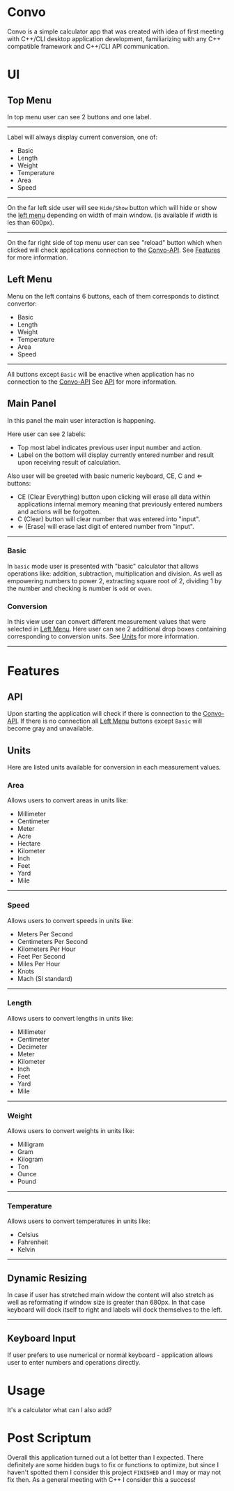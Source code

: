 # Convo

Convo is a simple calculator app that was created with idea of first meeting with C++/CLI desktop application development, familiarizing with any C++ compatible framework and C++/CLI API communication.

# UI

## Top Menu

In top menu user can see 2 buttons and one label.

---

Label will always display current conversion, one of:

- Basic
- Length
- Weight
- Temperature
- Area
- Speed

---

On the far left side user will see `Hide/Show` button which will hide or show the [left menu](#left-menu) depending on width of main window. (is available if width is les than 600px).

---

On the far right side of top menu user can see "reload" button which when clicked will check applications connection to the [Convo-API](https://github.com/q-13t/Convo-API).
See [Features](#features) for more information.

## Left Menu

Menu on the left contains 6 buttons, each of them corresponds to distinct convertor:

- Basic
- Length
- Weight
- Temperature
- Area
- Speed

---

All buttons except `Basic` will be enactive when application has no connection to the [Convo-API](https://github.com/q-13t/Convo-API)
See [API](#api) for more information.

## Main Panel

In this panel the main user interaction is happening.

Here user can see 2 labels:

- Top most label indicates previous user input number and action.
- Label on the bottom will display currently entered number and result upon receiving result of calculation.

Also user will be greeted with basic numeric keyboard, CE, C and ⇐ buttons:

- CE (Clear Everything) button upon clicking will erase all data within applications internal memory meaning that previously entered numbers and actions will be forgotten.
- C (Clear) button will clear number that was entered into "input".
- ⇐ (Erase) will erase last digit of entered number from "input".

---

### Basic

In `basic` mode user is presented with "basic" calculator that allows operations like: addition, subtraction, multiplication and division. As well as empowering numbers to power 2, extracting square root of 2, dividing 1 by the number and checking is number is `odd` or `even`.

### Conversion

In this view user can convert different measurement values that were selected in [Left Menu](#left-menu).
Here user can see 2 additional drop boxes containing corresponding to conversion units.
See [Units](#units) for more information.

---

# Features

## API

Upon starting the application will check if there is connection to the [Convo-API](https://github.com/q-13t/Convo-API). If there is no connection all [Left Menu](#left-menu) buttons except `Basic` will become gray and unavailable.

## Units

Here are listed units available for conversion in each measurement values.

### Area

Allows users to convert areas in units like:

- Millimeter
- Centimeter
- Meter
- Acre
- Hectare
- Kilometer
- Inch
- Feet
- Yard
- Mile

---

### Speed

Allows users to convert speeds in units like:

- Meters Per Second
- Centimeters Per Second
- Kilometers Per Hour
- Feet Per Second
- Miles Per Hour
- Knots
- Mach (SI standard)

---

### Length

Allows users to convert lengths in units like:

- Millimeter
- Centimeter
- Decimeter
- Meter
- Kilometer
- Inch
- Feet
- Yard
- Mile

---

### Weight

Allows users to convert weights in units like:

- Milligram
- Gram
- Kilogram
- Ton
- Ounce
- Pound

---

### Temperature

Allows users to convert temperatures in units like:

- Celsius
- Fahrenheit
- Kelvin

---
## Dynamic Resizing
In case if user has stretched main widow the content will also stretch as well as reformating if window size is greater than 680px. In that case keyboard will dock itself to right and labels will dock themselves to the left.
___
## Keyboard Input
If user prefers to use numerical or normal keyboard - application allows user to enter numbers and operations directly.
# Usage
It's a calculator what can I also add?
# Post Scriptum
Overall this application turned out a lot better than I expected. There definitely are some hidden bugs to fix or functions to optimize, but since I haven't spotted them I consider this project `FINISHED` and I may or may not fix then. As a general meeting with C++ I consider this a success!